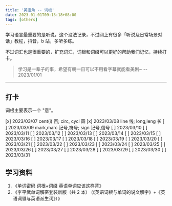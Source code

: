 ```yaml
---
title: '英语角 -- 词根'
date: 2023-01-01T09:13:18+08:00
tags: [others]
---
```


学习语言最重要的是听说，这个没法记录，不过网上有很多「听说及日常场景对话」教程，抖音，b 站，多听多练。

不过词汇也是很重要的，扩充词汇，词根和词缀可以更好的帮助我们记忆，持续打卡。

> 学习是一辈子的事，希望有朝一日可以不用看字幕就能看美剧~ -- 2023/01/01

---

## 打卡

词根主要表示一个 "意"。

[x] 2023/03/07 cent(i) 百; circ, cycl 圆
[x] 2023/03/08 line 线; long,leng 长
[ ] 2023/03/09 mark,marc 记号,符号; sign 记号,信号
[ ] 2023/03/10
[ ] 2023/03/11
[ ] 2023/03/12
[ ] 2023/03/13
[ ] 2023/03/14
[ ] 2023/03/15
[ ] 2023/03/16
[ ] 2023/03/17
[ ] 2023/03/18
[ ] 2023/03/19
[ ] 2023/03/20
[ ] 2023/03/21
[ ] 2023/03/22
[ ] 2023/03/23
[ ] 2023/03/24
[ ] 2023/03/25
[ ] 2023/03/26
[ ] 2023/03/27
[ ] 2023/03/28
[ ] 2023/03/29
[ ] 2023/03/30
[ ] 2023/03/31

## 学习资料

1. 《单词密码 词根+词缀 英语单词应该这样背》
2. 《李平武单词解密套装新版（共 2 本） (《英语词根与单词的说文解字》+《英语词缀与英语派生词》）》
